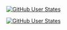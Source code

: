
[![GitHub User States](https://github-readme-stats.vercel.app/api?username=fm-sys&show_icons=true&include_all_commits=true&hide=stars)](https://github.com/fm-sys)

[![GitHub User States](https://github-readme-stats.vercel.app/api/top-langs/?username=fm-sys&layout=compact&card_width=445)](https://github.com/fm-sys)

<!--
**fm-sys/fm-sys** is a ✨ _special_ ✨ repository because its `README.md` (this file) appears on your GitHub profile.

Here are some ideas to get you started:

- 🔭 I’m currently working on ...
- 🌱 I’m currently learning ...
- 👯 I’m looking to collaborate on ...
- 🤔 I’m looking for help with ...
- 💬 Ask me about ...
- 📫 How to reach me: ...
- 😄 Pronouns: ...
- ⚡ Fun fact: ...
-->
